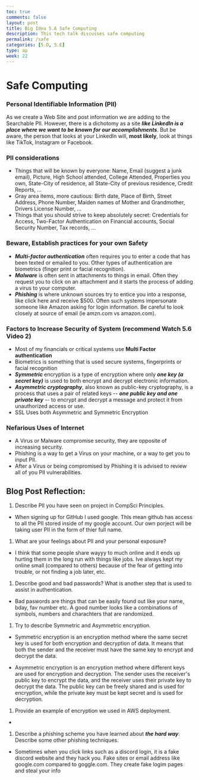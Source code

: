 ```yaml
---
toc: true
comments: false
layout: post
title: Big Idea 5.6 Safe Computing
description: This tech talk discusses safe computing
permalink: /safe
categories: [5.D, 5.E]
type: ap
week: 22
---
```


# Safe Computing

### Personal Identifiable Information (PII)
As we create a Web Site and post information we are adding to the Searchable PII.  However, there is a dichotomy as a site ***like LinkedIn is a place where we want to be known for our accomplishments***.  But be aware, the person that looks at your LinkedIn will, **most likely**, look at things like TikTok, Instagram or Facebook.  

### PII considerations
* Things that will be known by everyone:  Name, Email (suggest a junk email), Picture, High School attended, College Attended, Properties you own, State-City of residence, all State-City of previous residence, Credit Reports, ... 
* Gray area items, more cautious: Birth date, Place of Birth, Street Address, Phone Number, Maiden names of Mother and Grandmother, Drivers License Number, ...
* Things that you should strive to keep absolutely secret: Credentials for Access, Two-Factor Authentication on Financial accounts, Social Security Number, Tax records, ...

### Beware, Establish practices for your own Safety
* ***Multi-factor authentication*** often requires you to enter a code that has been texted or emailed to you.   Other types of authentication are biometrics (finger print or facial recognition).
* ***Malware*** is often sent in attachments to things in email.  Often they request you to click on an attachment and it starts the process of adding a virus to your computer.
* ***Phishing*** is where unknown sources try to entice you into a response, like click here and receive $500.  Often such systems impersonate someone like Amazon asking for login information.  Be careful to look closely at source of email (ie amzn.com vs amazon.com).

### Factors to Increase Security of System (**recommend** Watch 5.6 Video 2)
* Most of my financials or critical systems use **Multi Factor authentication**
* Biometrics is something that is used secure systems, fingerprints or facial recognition
* ***Symmetric*** encryption is a type of encryption where only ***one key (a secret key)*** is used to both encrypt and decrypt electronic information.
* ***Asymmetric cryptography***, also known as public-key cryptography, is a process that uses a pair of related keys -- ***one public key and one private key*** -- to encrypt and decrypt a message and protect it from unauthorized access or use.
* SSL Uses both Asymmetric and Symmetric Encryption

### Nefarious Uses of Internet
* A Virus or Malware compromise security, they are opposite of increasing security.  
* Phishing is a way to get a Virus on your machine, or a way to get you to input PII.
* After a Virus or being compromised by Phishing it is advised to review all of you PII vulnerabilities.

## Blog Post Reflection:
1. Describe PII you have seen on project in CompSci Principles.  

- When signing up for GitHub I used google. ThIs mean github has access to all the PII stored inside of my google account. Our own porject will be taking user PII in the form of thier full name. 

1. What are your feelings about PII and your personal exposure?

- I think that some people share wayyy to much online and it ends up hurting them in the long run with things like jobs. Ive always kept my online small (compared to others) because of the fear of getting into trouble, or not finding a job later, etc.

1. Describe good and bad passwords?  What is another step that is used to assist in authentication.

- Bad paswords are things that can be easily found out like your name, bday, fav number etc. A good number looks like a combinations of symbols, numbers and charachters that are randomized.

1. Try to describe Symmetric and Asymmetric encryption.  

- Symmetric encryption is an encryption method where the same secret key is used for both encryption and decryption of data. It means that both the sender and the receiver must have the same key to encrypt and decrypt the data. 

- Asymmetric encryption is an encryption method where different keys are used for encryption and decryption. The sender uses the receiver's public key to encrypt the data, and the receiver uses their private key to decrypt the data. The public key can be freely shared and is used for encryption, while the private key must be kept secret and is used for decryption.


1. Provide an example of encryption we used in AWS deployment.

- 

1. Describe a phishing scheme you have learned about ***the hard way***.  Describe some other phishing techniques.
- Sometimes when you click links such as a discord login, it is a fake discord website and they hack you. Fake sites or email address like google.com compared to goggle.com. They create fake logim pages and steal your info